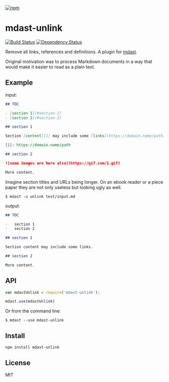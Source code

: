 [![npm](https://nodei.co/npm/mdast-unlink.png)](https://npmjs.com/package/mdast-unlink)

# mdast-unlink

[![Build Status][travis-badge]][travis] [![Dependency Status][david-badge]][david]

Remove all links, references and definitions. A plugin for [mdast].

Original motivation was to process Markdown documents in a way that would make it easier to read as a plain text.

[mdast]: https://github.com/wooorm/mdast

[travis]: https://travis-ci.org/eush77/mdast-unlink
[travis-badge]: https://travis-ci.org/eush77/mdast-unlink.svg?branch=master
[david]: https://david-dm.org/eush77/mdast-unlink
[david-badge]: https://david-dm.org/eush77/mdast-unlink.png

## Example

input:

```md
## TOC

- [section 1](#section-1)
- [section 2](#section-2)

## section 1

Section [content][1] may include some [links](https://domain.name/path).

[1]: https://domain.name/path

## section 2

![some images are here also](https://gif.com/1.gif)

More content.
```

Imagine section titles and URLs being longer. On an ebook reader or a piece paper they are not only useless but looking ugly as well.

```
$ mdast -u unlink test/input.md
```

output:

```md
## TOC

-   section 1
-   section 2

## section 1

Section content may include some links.

## section 2

More content.
```

## API

```js
var mdastUnlink = require('mdast-unlink');

mdast.use(mdastUnlink)
```

Or from the command line:

```
$ mdast --use mdast-unlink
```


## Install

```
npm install mdast-unlink
```

## License

MIT
